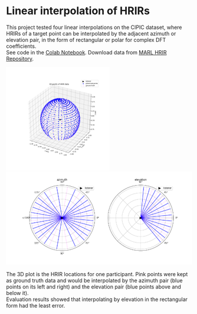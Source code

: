 # Linear interpolation of HRIRs
This project tested four linear interpolations on the CIPIC dataset, where HRIRs of a target point can be interpolated by the adjacent azimuth or elevation pair, in the form of rectangular or polar for complex DFT coefficients.  
See code in the [Colab Notebook](https://colab.research.google.com/github/tiianhk/hrir-linear-interpolation/blob/main/Linear_Interpolation_CIPIC_HRIRs.ipynb). Download data from [MARL HRIR Repository](https://steinhardt.nyu.edu/marl/research/resources/head-related-impulse-responses-repository-0).  
<p>
  <img src='img/3D_points.png' width=280>
  <img src='img/azimuth_elevation.png' width=530>
</p>  

The 3D plot is the HRIR locations for one participant. Pink points were kept as ground truth data and would be interpolated by the azimuth pair (blue points on its left and right) and the elevation pair (blue points above and below it).  
Evaluation results showed that interpolating by elevation in the rectangular form had the least error.
